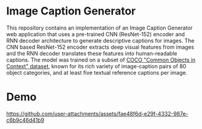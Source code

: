 # Image Caption Generator
This repository contains an implementation of an Image Caption Generator web application that uses a pre-trained CNN (ResNet-152) encoder and RNN decoder architecture to generate descriptive captions for images. The CNN based ResNet-152 encoder extracts deep visual features from images and the RNN decoder translates these features into human-readable captions. The model was trained on a subset of [COCO "Common Objects in Context" dataset](https://cocodataset.org/#home), known for its rich variety of image-caption pairs of 80 object categories, and at least five textual reference captions per image.

# Demo
https://github.com/user-attachments/assets/fae48f6d-e29f-4332-987e-c6b9c46d41b9
